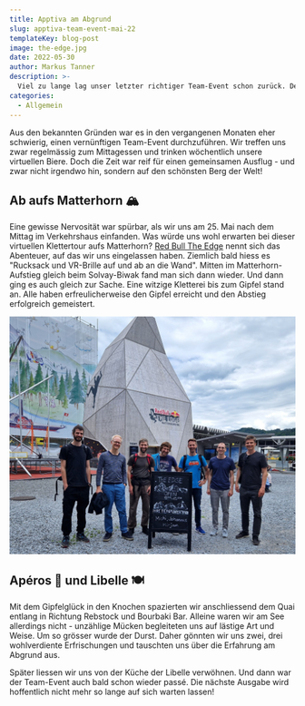 ```yaml
---
title: Apptiva am Abgrund
slug: apptiva-team-event-mai-22
templateKey: blog-post
image: the-edge.jpg
date: 2022-05-30
author: Markus Tanner
description: >-
  Viel zu lange lag unser letzter richtiger Team-Event schon zurück. Deshalb wollten wir uns nicht lumpen lassen. Ein Erlebnis am Limit musste her.
categories:
  - Allgemein
---
```


Aus den bekannten Gründen war es in den vergangenen Monaten eher schwierig, einen vernünftigen Team-Event durchzuführen. Wir treffen uns zwar regelmässig zum Mittagessen und trinken wöchentlich unsere virtuellen Biere. Doch die Zeit war reif für einen gemeinsamen Ausflug - und zwar nicht irgendwo hin, sondern auf den schönsten Berg der Welt!

## Ab aufs Matterhorn 🏔

Eine gewisse Nervosität war spürbar, als wir uns am 25. Mai nach dem Mittag im Verkehrshaus einfanden. Was würde uns wohl erwarten bei dieser virtuellen Klettertour aufs Matterhorn? [Red Bull The Edge](https://www.verkehrshaus.ch/besuchen/the-edge.html) nennt sich das Abenteuer, auf das wir uns eingelassen haben. Ziemlich bald hiess es "Rucksack und VR-Brille auf und ab an die Wand". Mitten im Matterhorn-Aufstieg gleich beim Solvay-Biwak fand man sich dann wieder. Und dann ging es auch gleich zur Sache. Eine witzige Kletterei bis zum Gipfel stand an. Alle haben erfreulicherweise den Gipfel erreicht und den Abstieg erfolgreich gemeistert.

![Team-Event Mai 2022](team-event.jpg)

## Apéros 🍻 und Libelle 🍽

Mit dem Gipfelglück in den Knochen spazierten wir anschliessend dem Quai entlang in Richtung Rebstock und Bourbaki Bar. Alleine waren wir am See allerdings nicht - unzählige Mücken begleiteten uns auf lästige Art und Weise. Um so grösser wurde der Durst. Daher gönnten wir uns zwei, drei wohlverdiente Erfrischungen und tauschten uns über die Erfahrung am Abgrund aus.

Später liessen wir uns von der Küche der Libelle verwöhnen. Und dann war der Team-Event auch bald schon wieder passé. Die nächste Ausgabe wird hoffentlich nicht mehr so lange auf sich warten lassen!
